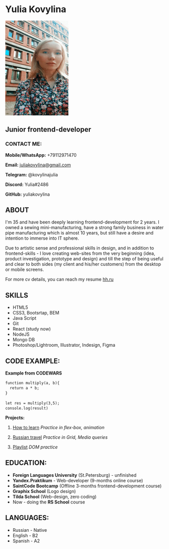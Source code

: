 # Yulia Kovylina

<img src="./IMG_2.jpg" width="200" height="300">

## Junior frontend-developer

### CONTACT ME:

**Mobile/WhatsApp:** +79112971470

**Email:** juliakovylina@gmail.com

**Telegram:** @kovylinajulia

**Discord:** Yulia#2486

**GitHub:** yuliakovylina

## ABOUT

I'm 35 and have been deeply learning frontend-development for 2 years. I owned a sewing mini-manufacturing, have a strong family business in water pipe manufacturing which is almost 10 years, but still have a desire and intention to immerse into IT sphere.

Due to artistic sense and professional skills in design, and in addition to frontend-skills - I love creating web-sites from the very beginning (idea, product investigation, prototype and design) and till the step of being useful and clear to both sides (my client and his/her customers) from the desktop or mobile screens.

For more cv details, you can reach my resume [hh.ru](https://spb.hh.ru/resume/2ae0c6d4ff0985486d0039ed1f305358583679)

## SKILLS

- HTML5
- CSS3, Bootsrtap, BEM
- Java Script
- Git
- React (study now)
- NodeJS
- Mongo DB
- Photoshop/Lightroom, Illustrator, Indesign, Figma

## CODE EXAMPLE:

**Example from CODEWARS**

```
function multiply(a, b){
  return a * b;
}

let res = multiply(3,5);
console.log(result)
```

**Projects:**

1. [How to learn](https://github.com/yuliakovylina/how_to_learn) _Practice in flex-box, animation_

2. [Russian travel](https://yuliakovylina.github.io/russian_travel/) _Practice in Grid, Media queries_

3. [Playlist](https://yuliakovylina.github.io/playlist/playlist.html) _DOM practice_

## EDUCATION:

- **Foreign Languages University** (St.Petersburg) - unfinished
- **Yandex.Praktikum** - Web-developer (9-months online course)
- **SaintCode Bootcamp** (Offline 3-months frontend-development course)
- **Graphix School** (Logo design)
- **Tilda School** (Web-design, zero coding)
- Now - doing the **RS School** course

## LANGUAGES:

- Russian - Native
- English - B2
- Spanish - A2
